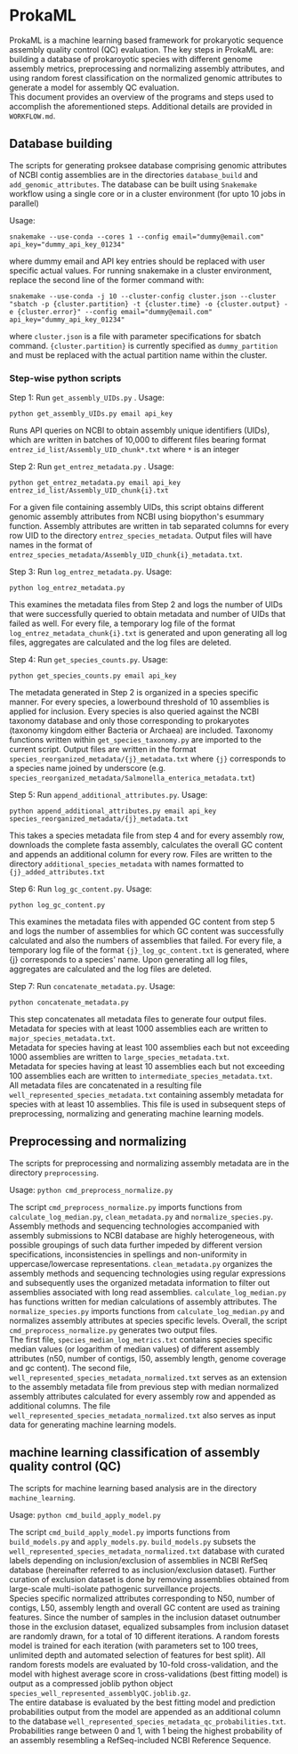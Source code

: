 # ProkaML  
ProkaML is a machine learning based framework for prokaryotic sequence assembly quality control (QC) evaluation. The key steps in ProkaML are: building a database of prokaroyotic species with different genome assembly metrics, preprocessing and normalizing assembly attributes, and using random forest classification on the normalized genomic attributes to generate a model for assembly QC evaluation.  
This document provides an overview of the programs and steps used to accomplish the aforementioned steps. Additional details are provided in `WORKFLOW.md`.    

## Database building  
The scripts for generating proksee database comprising genomic attributes of NCBI contig assemblies are in the directories `database_build` and `add_genomic_attributes`. The database can be built using `Snakemake` workflow using a single core or in a cluster environment (for upto 10 jobs in parallel)

Usage: 
```  
snakemake --use-conda --cores 1 --config email="dummy@email.com" api_key="dummy_api_key_01234"   
```  

where dummy email and API key entries should be replaced with user specific actual values. 
For running snakemake in a cluster environment, replace the second line of the former command with:  

```  
snakemake --use-conda -j 10 --cluster-config cluster.json --cluster "sbatch -p {cluster.partition} -t {cluster.time} -o {cluster.output} -e {cluster.error}" --config email="dummy@email.com" api_key="dummy_api_key_01234"
```  

where `cluster.json` is a file with parameter specifications for sbatch command. `{cluster.partition}` is currently specified as `dummy_partition` and must be replaced with the actual partition name within the cluster. 

### Step-wise python scripts
Step 1: Run `get_assembly_UIDs.py` . Usage: 
```
python get_assembly_UIDs.py email api_key
```

Runs API queries on NCBI to obtain assembly unique identifiers (UIDs), which are written in batches of 10,000 to different files bearing format `entrez_id_list/Assembly_UID_chunk*.txt` where `*` is an integer  

Step 2: Run `get_entrez_metadata.py` . Usage: 
```
python get_entrez_metadata.py email api_key entrez_id_list/Assembly_UID_chunk{i}.txt
```

For a given file containing assembly UIDs, this script obtains different genomic assembly attributes from NCBI using biopython's esummary function. Assembly attributes are written in tab separated columns for every row UID to the directory `entrez_species_metadata`. Output files will have names in the format of `entrez_species_metadata/Assembly_UID_chunk{i}_metadata.txt`.  

Step 3: Run `log_entrez_metadata.py`. Usage: 
```
python log_entrez_metadata.py
```  

This examines the metadata files from Step 2 and logs the number of UIDs that were successfully queried to obtain metadata and number of UIDs that failed as well. For every file, a temporary log file of the format `log_entrez_metadata_chunk{i}.txt` is generated and upon generating all log files, aggregates are calculated and the log files are deleted.  

Step 4: Run `get_species_counts.py`. Usage: 
```
python get_species_counts.py email api_key
```

The metadata generated in Step 2 is organized in a species specific manner. For every species, a lowerbound threshold of 10 assemblies is applied for inclusion. Every species is also queried against the NCBI taxonomy database and only those corresponding to prokaryotes (taxonomy kingdom either Bacteria or Archaea) are included. Taxonomy functions written within `get_species_taxonomy.py` are imported to the current script. Output files are written in the format `species_reorganized_metadata/{j}_metadata.txt` where `{j}` corresponds to a species name joined by underscore (e.g. `species_reorganized_metadata/Salmonella_enterica_metadata.txt`)  

Step 5: Run `append_additional_attributes.py`. Usage: 
```
python append_additional_attributes.py email api_key species_reorganized_metadata/{j}_metadata.txt
```

This takes a species metadata file from step 4 and for every assembly row, downloads the complete fasta assembly, calculates the overall GC content and appends an additional column for every row. Files are written to the directory `additional_species_metadata` with names formatted to `{j}_added_attributes.txt`  

Step 6: Run `log_gc_content.py`. Usage: 
```
python log_gc_content.py
```  

This examines the metadata files with appended GC content from step 5 and logs the number of assemblies for which GC content was successfully calculated and also the numbers of assemblies that failed. For every file, a temporary log file of the format `{j}_log_gc_content.txt` is generated, where {j} corresponds to a species' name. Upon generating all log files, aggregates are calculated and the log files are deleted.  

Step 7: Run `concatenate_metadata.py`. Usage: 
```
python concatenate_metadata.py
```

This step concatenates all metadata files to generate four output files.  
Metadata for species with at least 1000 assemblies each are written to `major_species_metadata.txt`.  
Metadata for species having at least 100 assemblies each but not exceeding 1000 assemblies are written to `large_species_metadata.txt`.  
Metadata for species having at least 10 assemblies each but not exceeding 100 assemblies each are written to `intermediate_species_metadata.txt`.  
All metadata files are concatenated in a resulting file `well_represented_species_metadata.txt` containing assembly metadata for species with at least 10 assemblies. This file is used in subsequent steps of preprocessing, normalizing and generating machine learning models.


## Preprocessing and normalizing  
The scripts for preprocessing and normalizing assembly metadata are in the directory `preprocessing`.  

Usage: `python cmd_preprocess_normalize.py`  

The script `cmd_preprocess_normalize.py` imports functions from `calculate_log_median.py`, `clean_metadata.py` and `normalize_species.py`. Assembly methods and sequencing technologies accompanied with assembly submissions to NCBI database are highly heterogeneous, with possible groupings of such data further impeded by different version specifications, inconsistencies in spellings and non-uniformity in uppercase/lowercase representations. `clean_metadata.py` organizes the assembly methods and sequencing technologies using regular expressions and subsequently uses the organized metadata information to filter out assemblies associated with long read assemblies. `calculate_log_median.py` has functions written for median calculations of assembly attributes. The `normalize_species.py` imports functions from `calculate_log_median.py` and normalizes assembly attributes at species specific levels. Overall, the script `cmd_preprocess_normalize.py` generates two output files.  
The first file, `species_median_log_metrics.txt` contains species specific median values (or logarithm of median values) of different assembly attributes (n50, number of contigs, l50, assembly length, genome coverage and gc content). The second file, `well_represented_species_metadata_normalized.txt` serves as an extension to the assembly metadata file from previous step with median normalized assembly attributes calculated for every assembly row and appended as additional columns. The file `well_represented_species_metadata_normalized.txt` also serves as input data for generating machine learning models.  

## machine learning classification of assembly quality control (QC)  
The scripts for machine learning based analysis are in the directory `machine_learning`.  

Usage: `python cmd_build_apply_model.py`  

The script `cmd_build_apply_model.py` imports functions from `build_models.py` and `apply_models.py`. `build_models.py` subsets the `well_represented_species_metadata_normalized.txt` database with curated labels depending on inclusion/exclusion of assemblies in NCBI RefSeq database (hereinafter referred to as inclusion/exclusion dataset). Further curation of exclusion dataset is done by removing assemblies obtained from large-scale multi-isolate pathogenic surveillance projects.  
Species specific normalized attributes corresponding to N50, number of contigs, L50, assembly length and overall GC content are used as training features. Since the number of samples in the inclusion dataset outnumber those in the exclusion dataset, equalized subsamples from inclusion dataset are randomly drawn, for a total of 10 different iterations. A random forests model is trained for each iteration (with parameters set to 100 trees, unlimited depth and automated selection of features for best split). All random forests models are evaluated by 10-fold cross-validation, and the model with highest average score in cross-validations (best fitting model) is output as a compressed joblib python object `species_well_represented_assemblyQC.joblib.gz`.  
The entire database is evaluated by the best fitting model and prediction probabilities output from the model are appended as an additional column to the database `well_represented_species_metadata_qc_probabilities.txt`. Probabilities range between 0 and 1, with 1 being the highest probability of an assembly resembling a RefSeq-included NCBI Reference Sequence.  
